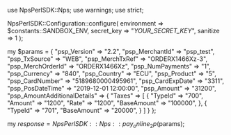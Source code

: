use NpsPerlSDK::Nps;
use warnings;
use strict;

NpsPerlSDK::Configuration::configure( 
    environment => $constants::SANDBOX_ENV,
    secret_key => "_YOUR_SECRET_KEY_",
    sanitize => 1 
    );

my $params = {
    "psp_Version" => "2.2",
    "psp_MerchantId" => "psp_test",
    "psp_TxSource" => "WEB",
    "psp_MerchTxRef" => "ORDERX1466Xz-3",
    "psp_MerchOrderId" => "ORDERX1466Xz",
    "psp_NumPayments" => "1",
    "psp_Currency" => "840",
    "psp_Country" => "ECU",
    "psp_Product" => "5",
    "psp_CardNumber" => "5189680000495961",
    "psp_CardExpDate" => "3311",
    "psp_PosDateTime" => "2019-12-01 12:00:00",
    "psp_Amount" => "31200",
    "psp_AmountAdditionalDetails" => {
        "Taxes" => [
            {
                "TypeId" => "700",
                "Amount" => "1200",
                "Rate" => "1200",
                "BaseAmount" => "100000",
            },
            {
                "TypeId" => "701",
                "BaseAmount" => "20000",
            }
        ]
    }
};

my $response = NpsPerlSDK::Nps::pay_online_2p($params);